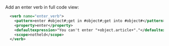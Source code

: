 Add an enter verb in full code view:

```xml
  <verb name="enter_verb">
    <pattern>enter #object#;get in #object#;get into #object#</pattern>
    <property>enter</property>
    <defaultexpression>"You can't enter "+object.article+"."</defaultexpression>
    <scope>notheld</scope>
  </verb>
```